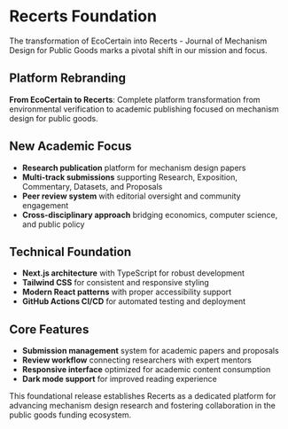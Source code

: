 # Recerts Foundation

The transformation of EcoCertain into Recerts - Journal of Mechanism Design for Public Goods marks a pivotal shift in our mission and focus.

## Platform Rebranding

**From EcoCertain to Recerts**: Complete platform transformation from environmental verification to academic publishing focused on mechanism design for public goods.

## New Academic Focus

- **Research publication** platform for mechanism design papers
- **Multi-track submissions** supporting Research, Exposition, Commentary, Datasets, and Proposals
- **Peer review system** with editorial oversight and community engagement
- **Cross-disciplinary approach** bridging economics, computer science, and public policy

## Technical Foundation

- **Next.js architecture** with TypeScript for robust development
- **Tailwind CSS** for consistent and responsive styling
- **Modern React patterns** with proper accessibility support
- **GitHub Actions CI/CD** for automated testing and deployment

## Core Features

- **Submission management** system for academic papers and proposals
- **Review workflow** connecting researchers with expert mentors
- **Responsive interface** optimized for academic content consumption
- **Dark mode support** for improved reading experience

This foundational release establishes Recerts as a dedicated platform for advancing mechanism design research and fostering collaboration in the public goods funding ecosystem.